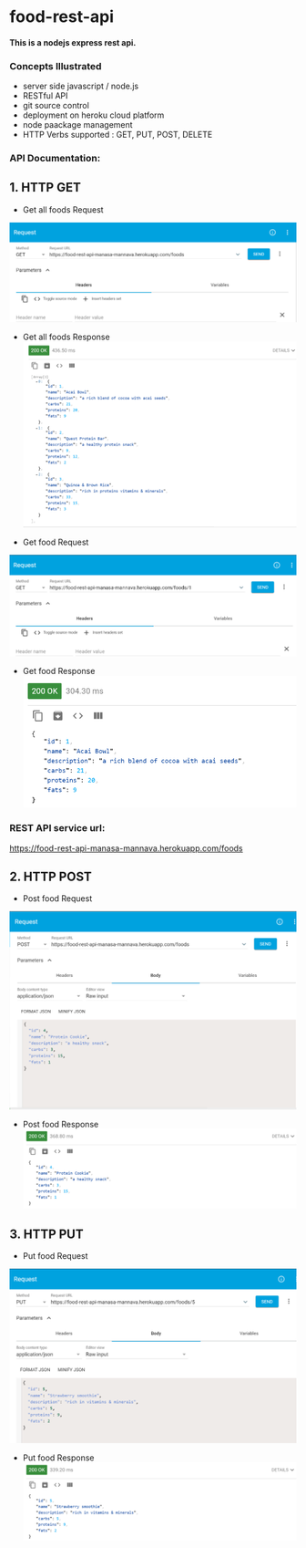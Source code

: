 # food-rest-api

#### This is a nodejs express rest api. 

### Concepts Illustrated

* server side javascript / node.js
* RESTful API
* git source control
* deployment on heroku cloud platform
* node paackage management
* HTTP Verbs supported : GET, PUT, POST, DELETE

### API Documentation:

## 1. HTTP GET
* Get all foods Request

![get all req](https://github.com/mmannava/HTTP-VERBS-Req-Res/blob/master/Get_all_req.PNG)

* Get all foods Response
![get all res](https://github.com/mmannava/HTTP-VERBS-Req-Res/blob/master/Get_all_response.PNG)

* Get food Request

![get food req](https://github.com/mmannava/HTTP-VERBS-Req-Res/blob/master/Get_food_req.PNG)

* Get food Response
![get food res](https://github.com/mmannava/HTTP-VERBS-Req-Res/blob/master/Get_food_res.PNG)

### REST API service url:
https://food-rest-api-manasa-mannava.herokuapp.com/foods

## 2. HTTP POST

* Post food Request

![post food req](https://github.com/mmannava/HTTP-VERBS-Req-Res/blob/master/post_food_req.PNG)

* Post food Response
![post food res](https://github.com/mmannava/HTTP-VERBS-Req-Res/blob/master/post_food_res.PNG)

## 3. HTTP PUT

* Put food Request

![put food req](https://github.com/mmannava/HTTP-VERBS-Req-Res/blob/master/put_food_req.PNG)

* Put food Response
![put food res](https://github.com/mmannava/HTTP-VERBS-Req-Res/blob/master/put_food_res.PNG)
